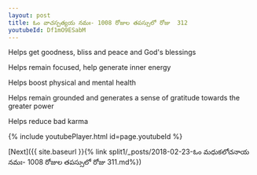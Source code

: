 ```yaml
---
layout: post
title: ఓం వాచస్పత్యయ నమః- 1008 రోజుల తపస్సులో రోజు  312
youtubeId: Df1mO9ESabM
---
```

 
 
Helps get goodness, bliss and peace and God's blessings
 
Helps remain focused, help generate inner energy 
 
Helps boost physical and mental health 
 
Helps remain grounded and generates a sense of gratitude towards the greater power 
 
Helps reduce bad karma
 
 
 
 


{% include youtubePlayer.html id=page.youtubeId %}
 
[Next]({{ site.baseurl }}{% link  split1/_posts/2018-02-23-ఓం మధుకలోచనాయ నమః- 1008 రోజుల తపస్సులో రోజు  311.md%})
 
